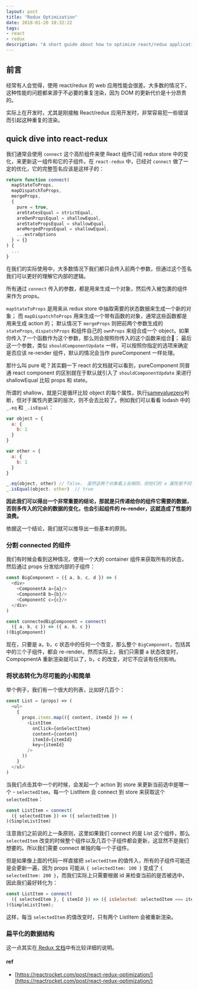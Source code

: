 ```yaml
---
layout: post
title: "Redux Optimization"
date: 2018-01-20 10:32:22
tags:
- react
- redux
description: "A short guide about how to optimize react/redux application."
---
```


## 前言

经常有人会觉得，使用 react/redux 的 web 应用性能会很差。大多数的情况下，这种性能的问题都来源于不必要的重复渲染，因为 DOM 的更新代价是十分昂贵的。

实际上在开发时，尤其是刚接触 React/redux 应用开发时，非常容易犯一些错误而引起这种重复的渲染。

## quick dive into react-redux

我们通常会使用 `connect` 这个高阶组件来使 React 组件订阅 redux store 中的变化，来更新这一组件和它的子组件。在 `react-redux` 中，已经对 `connect` 做了一定的优化，它的完整签名应该是这样子的：

```js
return function connect(
  mapStateToProps,
  mapDispatchToProps,
  mergeProps,
  {
    pure = true,
    areStatesEqual = strictEqual,
    areOwnPropsEqual = shallowEqual,
    areStatePropsEqual = shallowEqual,
    areMergedPropsEqual = shallowEqual,
    ...extraOptions
  } = {}
) {
  ...
}
```

在我们的实际使用中，大多数情况下我们都只会传入前两个参数，但通过这个签名我们可以更好的理解它内部的逻辑。

所有通过 `connect` 传入的参数，都是用来生成一个对象，然后传入被包裹的组件来作为 props。

`mapStateToProps` 是用来从 redux store 中抽取需要的状态数据来生成一个新的对象；
而 `mapDispatchToProps` 用来生成一个带有函数的对象，通常这些函数都是用来生成 action 的；
默认情况下 `mergeProps` 则把前两个参数生成的 `stateProps`, `dispatchProps` 和组件自己的 `ownProps` 来组合成一个 object，如果你传入了一个函数作为这个参数，那么则会按照你传入的这个函数来组合；
最后这一个参数，类似 `shouldComponentUpdate` 一样，可以按照你指定的选项来确定是否应该 re-render 组件，默认的情况会当作 pureComponent 一样处理。

那什么叫 pure 呢？其实翻一下 react 的文档就可以看到，pureComponent 同普通 react component 的区别就在于默认就引入了 `shouldComponentUpdate` 来进行 shallowEqual 比较 props 和 state。

所谓的 shallow，就是只是循环比较 object 的每个属性，执行[samevaluezero](http://ecma-international.org/ecma-262/7.0/#sec-samevaluezero)判断，但对于属性内更深的层次，则不会去比较了。例如我们可以看看 lodash 中的 `_.eq` 和 `_.isEqual`：

```js
var object = {
  a: {
    b: 1
  }
}

var other = {
  a: {
    b: 1
  }
}

_.eq(object, other) // false， 虽然这两个对象看上去相同，但他们的 a 属性是不同的引用，指向了不同的 { b: 1 }
_.isEqual(object. other)  // true
```

**因此我们可以得出一个非常重要的结论，那就是只传递给你的组件它需要的数据，否则多传入的冗余的数据的变化，也会引起组件的 re-render，这就造成了性能的浪费。**

依据这一个结论，我们就可以推导出一些基本的原则。

### 分割 connected 的组件

我们有时候会看到这种情况，使用一个大的 container 组件来获取所有的状态，然后通过 props 分发给内部的子组件：

```js
const BigComponent = ({ a, b, c, d }) => (
  <div>
    <ComponentA a={a}/>
    <ComponentB b={b}/>
    <ComponentC c={c}/>
  </div>
)

const connectedBigComponent = connect(
  ({ a, b, c }) => ({ a, b, c })
)(BigComponent)
```

现在，只要是 a，b，c 状态中的任何一个改变，那么整个 `BigComponent`，包括其中的三个子组件，都会 re-render。然而实际上，我们只需要 a 状态改变时，CompopnentA 重新渲染就可以了，b，c 的改变，对它不应该有任何影响。

### 将状态转化为尽可能的小和简单

举个例子，我们有一个很大的列表，比如好几百个：

```js
const List = (props) => (
  <ul>
    {
      props.items.map(({ content, itemId }) => (
        <ListItem
          onClick={onSelectItem}
          content={content}
          itemId={itemId}
          key={itemId}
        />
      ))
    }
  </ul>
)
```

当我们点击其中一个的时候，会发起一个 action 到 store 来更新当前选中是哪一个 - `selectedItem`，每一个 ListItem 会 connect 到 store 来获取这个 `selectedItem`：

```js
const ListItem = connect(
  ({ selectedItem }) => ({ selectedItem })
)(SimpleListItem)
```

注意我们之前说的上一条原则，这里如果我们 connect 的是 List 这个组件，那么 `selectedItem` 改变的时候整个组件以及几百个子组件都会更新，这显然不是我们想要的。所以我们需要 connect 单独的每一个子组件。

但是如果像上面的代码一样直接把 `selectedItem` 的值传入，所有的子组件可能还是会更新一遍，因为 props 可能从 `{ selectedItem: 100 }` 变成了 `{ selectedItem: 200 }`，而我们实际上只需要根据 id 来检查当前的是否被选中，因此我们最好转化为：

```js
const ListItem = connect(
  ({ selectedItem }, { itemId }) => ({ isSelected: selectedItem === itemId })
)(SimpleListItem);
``` 

这样，每当 `selectedItem` 的值改变时，只有两个 ListItem 会被重新渲染。

### 扁平化的数据结构

这一点其实在[ Redux 文档](https://redux.js.org/docs/recipes/reducers/NormalizingStateShape.html)中有比较详细的说明。

#### ref

- [https://reactrocket.com/post/react-redux-optimization/](https://reactrocket.com/post/react-redux-optimization/)
